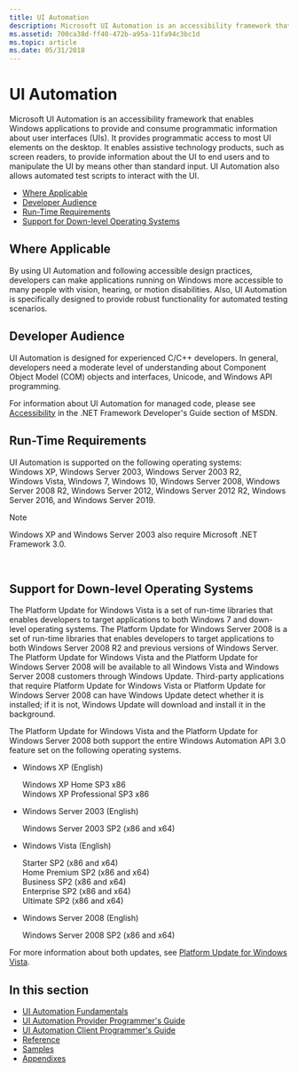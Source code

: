 ```yaml
---
title: UI Automation
description: Microsoft UI Automation is an accessibility framework that enables Windows applications to provide and consume programmatic information about user interfaces (UIs).
ms.assetid: 700ca38d-ff40-472b-a95a-11fa94c3bc1d
ms.topic: article
ms.date: 05/31/2018
---
```


# UI Automation

Microsoft UI Automation is an accessibility framework that enables Windows applications to provide and consume programmatic information about user interfaces (UIs). It provides programmatic access to most UI elements on the desktop. It enables assistive technology products, such as screen readers, to provide information about the UI to end users and to manipulate the UI by means other than standard input. UI Automation also allows automated test scripts to interact with the UI.

-   [Where Applicable](#where-applicable)
-   [Developer Audience](#developer-audience)
-   [Run-Time Requirements](#run-time-requirements)
-   [Support for Down-level Operating Systems](#support-for-down-level-operating-systems)

## Where Applicable

By using UI Automation and following accessible design practices, developers can make applications running on Windows more accessible to many people with vision, hearing, or motion disabilities. Also, UI Automation is specifically designed to provide robust functionality for automated testing scenarios.

## Developer Audience

UI Automation is designed for experienced C/C++ developers. In general, developers need a moderate level of understanding about Component Object Model (COM) objects and interfaces, Unicode, and Windows API programming.

For information about UI Automation for managed code, please see [Accessibility](/dotnet/framework/ui-automation/) in the .NET Framework Developer's Guide section of MSDN.

## Run-Time Requirements

UI Automation is supported on the following operating systems: Windows XP, Windows Server 2003, Windows Server 2003 R2, Windows Vista, Windows 7, Windows 10, Windows Server 2008, Windows Server 2008 R2, Windows Server 2012, Windows Server 2012 R2, Windows Server 2016, and Windows Server 2019.

> [!Note]  
> Windows XP and Windows Server 2003 also require Microsoft .NET Framework 3.0.

 

## Support for Down-level Operating Systems

The Platform Update for Windows Vista is a set of run-time libraries that enables developers to target applications to both Windows 7 and down-level operating systems. The Platform Update for Windows Server 2008 is a set of run-time libraries that enables developers to target applications to both Windows Server 2008 R2 and previous versions of Windows Server. The Platform Update for Windows Vista and the Platform Update for Windows Server 2008 will be available to all Windows Vista and Windows Server 2008 customers through Windows Update. Third-party applications that require Platform Update for Windows Vista or Platform Update for Windows Server 2008 can have Windows Update detect whether it is installed; if it is not, Windows Update will download and install it in the background.

The Platform Update for Windows Vista and the Platform Update for Windows Server 2008 both support the entire Windows Automation API 3.0 feature set on the following operating systems.

-   Windows XP (English) <dl> Windows XP Home SP3 x86  
    Windows XP Professional SP3 x86  
    </dl>
-   Windows Server 2003 (English) <dl> Windows Server 2003 SP2 (x86 and x64)  
    </dl>
-   Windows Vista (English) <dl> Starter SP2 (x86 and x64)  
    Home Premium SP2 (x86 and x64)  
    Business SP2 (x86 and x64)  
    Enterprise SP2 (x86 and x64)  
    Ultimate SP2 (x86 and x64)  
    </dl>
-   Windows Server 2008 (English) <dl> Windows Server 2008 SP2 (x86 and x64)  
    </dl>

For more information about both updates, see [Platform Update for Windows Vista](../win7ip/platform-update-for-windows-vista-portal.md).

## In this section

-   [UI Automation Fundamentals](entry-uiautocore-overview.md)
-   [UI Automation Provider Programmer's Guide](uiauto-providerportal.md)
-   [UI Automation Client Programmer's Guide](uiauto-clientportal.md)
-   [Reference](entry-uiautocore-ref.md)
-   [Samples](samples-entry.md)
-   [Appendixes](appendix-entry.md)

 

 